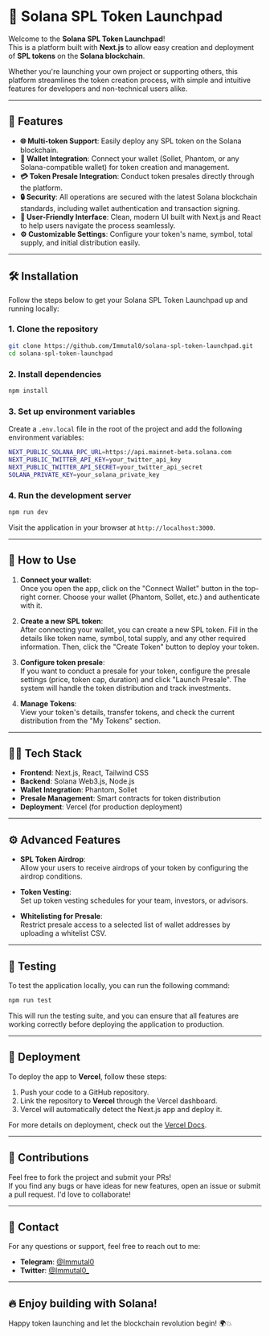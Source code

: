 # 🚀 Solana SPL Token Launchpad

Welcome to the **Solana SPL Token Launchpad**!  
This is a platform built with **Next.js** to allow easy creation and deployment of **SPL tokens** on the **Solana blockchain**.

Whether you're launching your own project or supporting others, this platform streamlines the token creation process, with simple and intuitive features for developers and non-technical users alike.

---

## 🌟 **Features**
- **🌐 Multi-token Support**: Easily deploy any SPL token on the Solana blockchain.
- **🔑 Wallet Integration**: Connect your wallet (Sollet, Phantom, or any Solana-compatible wallet) for token creation and management.
- **💳 Token Presale Integration**: Conduct token presales directly through the platform.
- **🔒 Security**: All operations are secured with the latest Solana blockchain standards, including wallet authentication and transaction signing.
- **🎨 User-Friendly Interface**: Clean, modern UI built with Next.js and React to help users navigate the process seamlessly.
- **⚙️ Customizable Settings**: Configure your token's name, symbol, total supply, and initial distribution easily.

---

## 🛠️ **Installation**

Follow the steps below to get your Solana SPL Token Launchpad up and running locally:

### 1. Clone the repository
```bash
git clone https://github.com/Immutal0/solana-spl-token-launchpad.git
cd solana-spl-token-launchpad
```

### 2. Install dependencies
```bash
npm install
```

### 3. Set up environment variables
Create a `.env.local` file in the root of the project and add the following environment variables:

```bash
NEXT_PUBLIC_SOLANA_RPC_URL=https://api.mainnet-beta.solana.com
NEXT_PUBLIC_TWITTER_API_KEY=your_twitter_api_key
NEXT_PUBLIC_TWITTER_API_SECRET=your_twitter_api_secret
SOLANA_PRIVATE_KEY=your_solana_private_key
```

### 4. Run the development server
```bash
npm run dev
```

Visit the application in your browser at `http://localhost:3000`.

---

## 🔄 **How to Use**

1. **Connect your wallet**:  
   Once you open the app, click on the "Connect Wallet" button in the top-right corner. Choose your wallet (Phantom, Sollet, etc.) and authenticate with it.

2. **Create a new SPL token**:  
   After connecting your wallet, you can create a new SPL token. Fill in the details like token name, symbol, total supply, and any other required information. Then, click the "Create Token" button to deploy your token.

3. **Configure token presale**:  
   If you want to conduct a presale for your token, configure the presale settings (price, token cap, duration) and click "Launch Presale". The system will handle the token distribution and track investments.

4. **Manage Tokens**:  
   View your token's details, transfer tokens, and check the current distribution from the "My Tokens" section.

---

## 🧑‍💻 **Tech Stack**
- **Frontend**: Next.js, React, Tailwind CSS
- **Backend**: Solana Web3.js, Node.js
- **Wallet Integration**: Phantom, Sollet
- **Presale Management**: Smart contracts for token distribution
- **Deployment**: Vercel (for production deployment)

---

## ⚙️ **Advanced Features**
- **SPL Token Airdrop**:  
   Allow your users to receive airdrops of your token by configuring the airdrop conditions.

- **Token Vesting**:  
   Set up token vesting schedules for your team, investors, or advisors.

- **Whitelisting for Presale**:  
   Restrict presale access to a selected list of wallet addresses by uploading a whitelist CSV.

---

## 🧪 **Testing**

To test the application locally, you can run the following command:

```bash
npm run test
```

This will run the testing suite, and you can ensure that all features are working correctly before deploying the application to production.

---

## 🚀 **Deployment**

To deploy the app to **Vercel**, follow these steps:

1. Push your code to a GitHub repository.
2. Link the repository to **Vercel** through the Vercel dashboard.
3. Vercel will automatically detect the Next.js app and deploy it.

For more details on deployment, check out the [Vercel Docs](https://vercel.com/docs).

---

## 🤖 **Contributions**

Feel free to fork the project and submit your PRs!  
If you find any bugs or have ideas for new features, open an issue or submit a pull request. I'd love to collaborate!

---

## 👾 **Contact**

For any questions or support, feel free to reach out to me:  
- **Telegram**: [@Immutal0](https://t.me/Immutal0)
- **Twitter**: [@Immutal0_](https://x.com/Immutal0_)

---

## 🔥 **Enjoy building with Solana!**  
Happy token launching and let the blockchain revolution begin! 🌍💥
